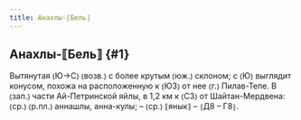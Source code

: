 ```yaml
---
title: Анахлы-⟦Бель⟧
---
```

## Анахлы-⟦Бель⟧ {#1}

Вытянутая ⦅Ю→С⦆ ⦅возв.⦆ с более крутым ⦅юж.⦆ склоном; с ⦅Ю⦆ выглядит конусом, похожа на расположенную к ⦅ЮЗ⦆ от нее ⦅г.⦆ Пилав-Тепе. В ⦅зап.⦆ части Ай-Петринской яйлы, в 1,2 км к ⦅СЗ⦆ от Шайтан-Мердвена: ⦅ср.⦆ ⦅р.пл.⦆ аннашлы, анна-кулы; – ⦅ср.⦆ ⟦янык⟧ – ⦃Д8 – Г8⦄.
